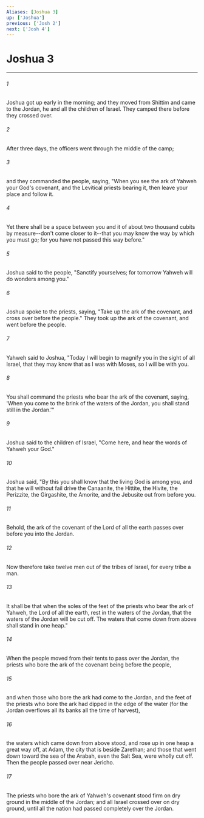 ```yaml
---
Aliases: [Joshua 3]
up: ['Joshua']
previous: ['Josh 2']
next: ['Josh 4']
---
```

# Joshua 3
***





###### 1 

Joshua got up early in the morning; and they moved from Shittim and came to the Jordan, he and all the children of Israel. They camped there before they crossed over. 



###### 2 

After three days, the officers went through the middle of the camp; 



###### 3 

and they commanded the people, saying, "When you see the ark of Yahweh your God's covenant, and the Levitical priests bearing it, then leave your place and follow it. 



###### 4 

Yet there shall be a space between you and it of about two thousand cubits by measure--don't come closer to it--that you may know the way by which you must go; for you have not passed this way before." 



###### 5 

Joshua said to the people, "Sanctify yourselves; for tomorrow Yahweh will do wonders among you." 



###### 6 

Joshua spoke to the priests, saying, "Take up the ark of the covenant, and cross over before the people." They took up the ark of the covenant, and went before the people. 



###### 7 

Yahweh said to Joshua, "Today I will begin to magnify you in the sight of all Israel, that they may know that as I was with Moses, so I will be with you. 



###### 8 

You shall command the priests who bear the ark of the covenant, saying, 'When you come to the brink of the waters of the Jordan, you shall stand still in the Jordan.'" 



###### 9 

Joshua said to the children of Israel, "Come here, and hear the words of Yahweh your God." 



###### 10 

Joshua said, "By this you shall know that the living God is among you, and that he will without fail drive the Canaanite, the Hittite, the Hivite, the Perizzite, the Girgashite, the Amorite, and the Jebusite out from before you. 



###### 11 

Behold, the ark of the covenant of the Lord of all the earth passes over before you into the Jordan. 



###### 12 

Now therefore take twelve men out of the tribes of Israel, for every tribe a man. 



###### 13 

It shall be that when the soles of the feet of the priests who bear the ark of Yahweh, the Lord of all the earth, rest in the waters of the Jordan, that the waters of the Jordan will be cut off. The waters that come down from above shall stand in one heap." 



###### 14 

When the people moved from their tents to pass over the Jordan, the priests who bore the ark of the covenant being before the people, 



###### 15 

and when those who bore the ark had come to the Jordan, and the feet of the priests who bore the ark had dipped in the edge of the water (for the Jordan overflows all its banks all the time of harvest), 



###### 16 

the waters which came down from above stood, and rose up in one heap a great way off, at Adam, the city that is beside Zarethan; and those that went down toward the sea of the Arabah, even the Salt Sea, were wholly cut off. Then the people passed over near Jericho. 



###### 17 

The priests who bore the ark of Yahweh's covenant stood firm on dry ground in the middle of the Jordan; and all Israel crossed over on dry ground, until all the nation had passed completely over the Jordan.
